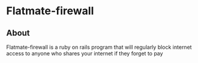 # Flatmate-firewall

## About

Flatmate-firewall is a ruby on rails program that will regularly block internet 
access to anyone who shares your internet if they forget to pay




